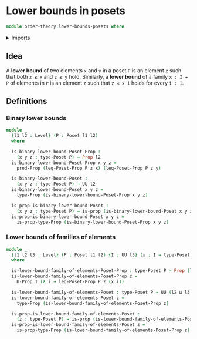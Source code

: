 # Lower bounds in posets

```agda
module order-theory.lower-bounds-posets where
```

<details><summary>Imports</summary>

```agda
open import foundation.propositions
open import foundation.universe-levels

open import order-theory.posets
```

</details>

## Idea

A **lower bound** of two elements `x` and `y` in a poset `P` is an element `z`
such that both `z ≤ x` and `z ≤ y` hold. Similarly, a **lower bound** of a
family `x : I → P` of elements in `P` is an element `z` such that `z ≤ x i`
holds for every `i : I`.

## Definitions

### Binary lower bounds

```agda
module _
  {l1 l2 : Level} (P : Poset l1 l2)
  where

  is-binary-lower-bound-Poset-Prop :
    (x y z : type-Poset P) → Prop l2
  is-binary-lower-bound-Poset-Prop x y z =
    prod-Prop (leq-Poset-Prop P z x) (leq-Poset-Prop P z y)

  is-binary-lower-bound-Poset :
    (x y z : type-Poset P) → UU l2
  is-binary-lower-bound-Poset x y z =
    type-Prop (is-binary-lower-bound-Poset-Prop x y z)

  is-prop-is-binary-lower-bound-Poset :
    (x y z : type-Poset P) → is-prop (is-binary-lower-bound-Poset x y z)
  is-prop-is-binary-lower-bound-Poset x y z =
    is-prop-type-Prop (is-binary-lower-bound-Poset-Prop x y z)
```

### Lower bounds of families of elements

```agda
module _
  {l1 l2 l3 : Level} (P : Poset l1 l2) {I : UU l3} (x : I → type-Poset P)
  where

  is-lower-bound-family-of-elements-Poset-Prop : type-Poset P → Prop (l2 ⊔ l3)
  is-lower-bound-family-of-elements-Poset-Prop z =
    Π-Prop I (λ i → leq-Poset-Prop P z (x i))

  is-lower-bound-family-of-elements-Poset : type-Poset P → UU (l2 ⊔ l3)
  is-lower-bound-family-of-elements-Poset z =
    type-Prop (is-lower-bound-family-of-elements-Poset-Prop z)

  is-prop-is-lower-bound-family-of-elements-Poset :
    (z : type-Poset P) → is-prop (is-lower-bound-family-of-elements-Poset z)
  is-prop-is-lower-bound-family-of-elements-Poset z =
    is-prop-type-Prop (is-lower-bound-family-of-elements-Poset-Prop z)
```

